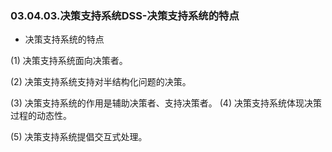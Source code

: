 ### 03.04.03.决策支持系统DSS-决策支持系统的特点

- 决策支持系统的特点

(1) 决策支持系统面向决策者。

(2) 决策支持系统支持对半结构化问题的决策。

(3) 决策支持系统的作用是辅助决策者、支持决策者。
(4) 决策支持系统体现决策过程的动态性。

(5) 决策支持系统提倡交互式处理。
